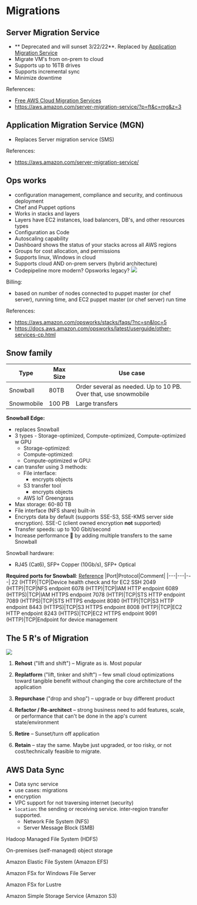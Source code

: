 # Migrations

## Server Migration Service
- ** Deprecated and will sunset 3/22/22**. Replaced by [Application Migration Service](#application-migration-service)
- Migrate VM's from on-prem to cloud
- Supports up to 16TB drives
- Supports incremental sync
- Minimize downtime

References: 
- [Free AWS Cloud Migration Services](https://aws.amazon.com/free/migration/)
- https://aws.amazon.com/server-migration-service/?p=ft&c=mg&z=3

## Application Migration Service (MGN)
- Replaces Server migration service (SMS)

References: 
- https://aws.amazon.com/server-migration-service/

## Ops works
-  configuration management, compliance and security, and continuous deployment
- Chef and Puppet options
- Works in stacks and layers
- Layers have EC2 instances, load balancers, DB's, and other resources types
- Configuration as Code
- Autoscaling capability
- Dashboard shows the status of your stacks across all AWS regions
- Groups for cost allocation, and permissions
- Supports linux, Windows in cloud
- Supports cloud AND on-prem servers (hybrid architecture)
- Codepipeline more modern? Opsworks legacy? 
![](https://docs.aws.amazon.com/whitepapers/latest/introduction-devops-aws/images/figure-2.png)

Billing:
- based on number of nodes connected to puppet master (or chef server), running time, and EC2 puppet master (or chef server) run time

References:
- https://aws.amazon.com/opsworks/stacks/faqs/?nc=sn&loc=5
- https://docs.aws.amazon.com/opsworks/latest/userguide/other-services-cp.html

## Snow family
|Type|Max Size|Use case
|---|---|---|
Snowball|80TB|Order several as needed. Up to 10 PB. Over that, use snowmobile
Snowmobile|100 PB|Large transfers


**Snowball Edge:**
- replaces Snowball
- 3 types - Storage-optimized, Compute-optimized, Compute-optimized w GPU
    - Storage-optimized: 
    - Compute-optimized:
    - Compute-optimized w GPU:
- can transfer using 3 methods: 
    - File interface: 
        - encrypts objects
    - S3 transfer tool
        - encrypts objects
    - AWS IoT Greengrass 
- Max storage: 60-80 TB
- File interface (NFS share) built-in
- Encrypts data by default (supports SSE-S3, SSE-KMS server side encryption). SSE-C (client owned encryption **not** supported)
- Transfer speeds: up to 100 Gbit/second
- Increase performance 🚀 by adding multiple transfers to the same Snowball

Snowball hardware:
- RJ45 (Cat6), SFP+ Copper (10Gb/s), SFP+ Optical

**Required ports for Snowball**: [Reference](https://docs.aws.amazon.com/snowball/latest/developer-guide/port-requirements.html)
|Port|Protocol|Comment|
|---|---|---|
22 (HTTP)|TCP|Device health check and for EC2 SSH
2049 (HTTP)|TCP|NFS endpoint
6078 (HTTP)|TCP|IAM HTTP endpoint
6089 (HTTPS)|TCP|IAM HTTPS endpoint
7078 (HTTP)|TCP|STS HTTP endpoint
7089 (HTTPS)|TCP|STS HTTPS endpoint
8080 (HTTP)|TCP|S3 HTTP endpoint
8443 (HTTPS)|TCP|S3 HTTPS endpoint
8008 (HTTP)|TCP|EC2 HTTP endpoint
8243 (HTTPS)|TCP|EC2 HTTPS endpoint
9091 (HTTP)|TCP|Endpoint for device management

## The 5 R's of Migration
![](https://media.tutorialsdojo.com/sap_migration_paths.png)
1. **Rehost** ("lift and shift") – Migrate as is. Most popular

2. **Replatform** ("lift, tinker and shift") – few small cloud optimizations toward tangible benefit without changing the core architecture of the application

3. **Repurchase** ("drop and shop") – upgrade or buy different product

4. **Refactor / Re-architect** – strong business need to add features, scale, or performance that can't be done in the app's current state/environment

5. **Retire** – Sunset/turn off application

6. **Retain** – stay the same. Maybe just upgraded, or too risky, or not cost/technically feasible to migrate. 

## AWS Data Sync
- Data sync service
- use cases: migrations
- encryption
- VPC support for not traversing internet (security)
- `location`: the sending or receiving service. inter-region transfer supported. 
  - Network File System (NFS)
  - Server Message Block (SMB)

Hadoop Managed File System (HDFS)

On-premises (self-managed) object storage

Amazon Elastic File System (Amazon EFS)

Amazon FSx for Windows File Server

Amazon FSx for Lustre

Amazon Simple Storage Service (Amazon S3)